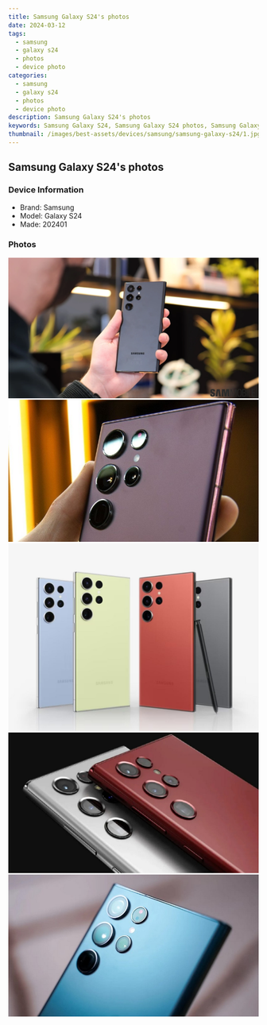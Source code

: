 ```yaml
---
title: Samsung Galaxy S24's photos
date: 2024-03-12
tags: 
  - samsung
  - galaxy s24
  - photos
  - device photo
categories: 
  - samsung
  - galaxy s24
  - photos
  - device photo
description: Samsung Galaxy S24's photos
keywords: Samsung Galaxy S24, Samsung Galaxy S24 photos, Samsung Galaxy S24 device photo
thumbnail: /images/best-assets/devices/samsung/samsung-galaxy-s24/1.jpg
---
```


## Samsung Galaxy S24's photos

### Device Information

- Brand: Samsung
- Model: Galaxy S24
- Made: 202401

### Photos

![/images/best-assets/devices/samsung/samsung-galaxy-s24/1.jpg](/images/best-assets/devices/samsung/samsung-galaxy-s24/1.jpg)
![/images/best-assets/devices/samsung/samsung-galaxy-s24/2.jpg](/images/best-assets/devices/samsung/samsung-galaxy-s24/2.jpg)
![/images/best-assets/devices/samsung/samsung-galaxy-s24/3.jpg](/images/best-assets/devices/samsung/samsung-galaxy-s24/3.jpg)
![/images/best-assets/devices/samsung/samsung-galaxy-s24/4.jpg](/images/best-assets/devices/samsung/samsung-galaxy-s24/4.jpg)
![/images/best-assets/devices/samsung/samsung-galaxy-s24/5.jpg](/images/best-assets/devices/samsung/samsung-galaxy-s24/5.jpg)
